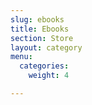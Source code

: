 ```yaml
---
slug: ebooks
title: Ebooks
section: Store
layout: category
menu:
  categories:
    weight: 4

---
```

